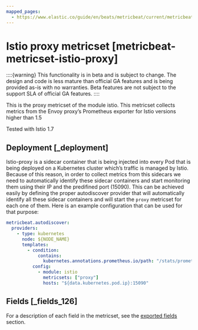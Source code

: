```yaml
---
mapped_pages:
  - https://www.elastic.co/guide/en/beats/metricbeat/current/metricbeat-metricset-istio-proxy.html
---
```


# Istio proxy metricset [metricbeat-metricset-istio-proxy]

::::{warning}
This functionality is in beta and is subject to change. The design and code is less mature than official GA features and is being provided as-is with no warranties. Beta features are not subject to the support SLA of official GA features.
::::


This is the proxy metricset of the module istio. This metricset collects metrics from the Envoy proxy’s Prometheus exporter for Istio versions higher than 1.5

Tested with Istio 1.7


## Deployment [_deployment]

Istio-proxy is a sidecar container that is being injected into every Pod that is being deployed on a Kubernetes cluster which’s traffic is managed by Istio. Because of this reason, in order to collect metrics from this sidecars we need to automatically identify these sidecar containers and start monitoring them using their IP and the predifined port (15090). This can be achieved easily by defining the proper autodiscover provider that will automatically identify all these sidecar containers and will start the `proxy` metricset for each one of them. Here is an example configuration that can be used for that purpose:

```yaml
metricbeat.autodiscover:
  providers:
    - type: kubernetes
      node: ${NODE_NAME}
      templates:
        - condition:
            contains:
              kubernetes.annotations.prometheus.io/path: "/stats/prometheus"
          config:
            - module: istio
              metricsets: ["proxy"]
              hosts: "${data.kubernetes.pod.ip}:15090"
```

## Fields [_fields_126]

For a description of each field in the metricset, see the [exported fields](/reference/metricbeat/exported-fields-istio.md) section.


